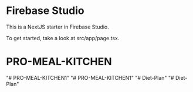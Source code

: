 # Firebase Studio

This is a NextJS starter in Firebase Studio.

To get started, take a look at src/app/page.tsx.
# PRO-MEAL-KITCHEN
"# PRO-MEAL-KITCHEN1" 
"# PRO-MEAL-KITCHEN1" 
"# Diet-Plan" 
"# Diet-Plan" 
